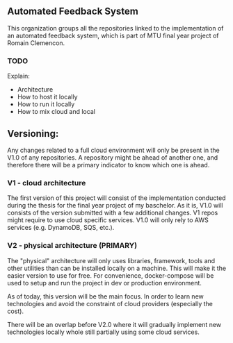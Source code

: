 ## Automated Feedback System

This organization groups all the repositories linked to the implementation of an automated feedback system, which is part of MTU final year project of Romain Clemencon.

### TODO

Explain:
- Architecture
- How to host it locally
- How to run it locally
- How to mix cloud and local


## Versioning:

Any changes related to a full cloud environment will only be present in the V1.0 of any repositories. A repository might be ahead of another one, and therefore there will be a primary indicator to know which one is ahead.

### V1 - cloud architecture

The first version of this project will consist of the implementation conducted during the thesis for the final year project of my baschelor. As it is, V1.0 will consists of the version submitted with a few additional changes.
V1 repos might require to use cloud specific services. V1.0 will only rely to AWS services (e.g. DynamoDB, SQS, etc.).

### V2 - physical architecture (PRIMARY)

The "physical" architecture will only uses libraries, framework, tools and other utilities than can be installed locally on a machine. This will make it the easier version to use for free. For convenience, docker-compose will be used to setup and run the project in dev or production environment.

As of today, this version will be the main focus. In order to learn new technologies and avoid the constraint of cloud providers (especially the cost).

There will be an overlap before V2.0 where it will gradually implement new technologies locally whole still partially using some cloud services.